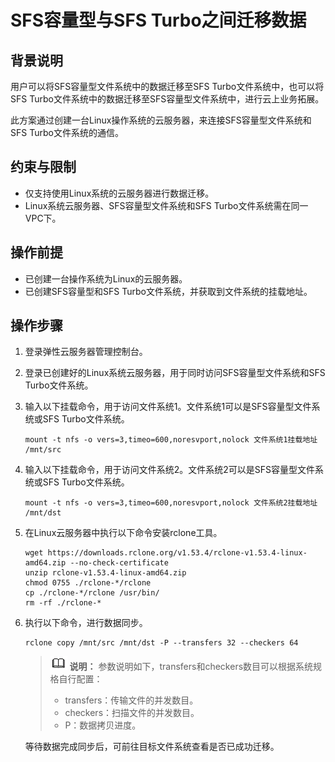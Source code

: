 # SFS容量型与SFS Turbo之间迁移数据<a name="sfs_01_0117"></a>

## 背景说明<a name="section38323714281"></a>

用户可以将SFS容量型文件系统中的数据迁移至SFS Turbo文件系统中，也可以将SFS Turbo文件系统中的数据迁移至SFS容量型文件系统中，进行云上业务拓展。

此方案通过创建一台Linux操作系统的云服务器，来连接SFS容量型文件系统和SFS Turbo文件系统的通信。

## 约束与限制<a name="section2217941193119"></a>

-   仅支持使用Linux系统的云服务器进行数据迁移。
-   Linux系统云服务器、SFS容量型文件系统和SFS Turbo文件系统需在同一VPC下。

## 操作前提<a name="section1689695774314"></a>

-   已创建一台操作系统为Linux的云服务器。
-   已创建SFS容量型和SFS Turbo文件系统，并获取到文件系统的挂载地址。

## 操作步骤<a name="section4954112712376"></a>

1.  登录弹性云服务器管理控制台。
2.  登录已创建好的Linux系统云服务器，用于同时访问SFS容量型文件系统和SFS Turbo文件系统。
3.  输入以下挂载命令，用于访问文件系统1。文件系统1可以是SFS容量型文件系统或SFS Turbo文件系统。

    ```
    mount -t nfs -o vers=3,timeo=600,noresvport,nolock 文件系统1挂载地址 /mnt/src
    ```

4.  输入以下挂载命令，用于访问文件系统2。文件系统2可以是SFS容量型文件系统或SFS Turbo文件系统。

    ```
    mount -t nfs -o vers=3,timeo=600,noresvport,nolock 文件系统2挂载地址 /mnt/dst 
    ```

5.  在Linux云服务器中执行以下命令安装rclone工具。

    ```
    wget https://downloads.rclone.org/v1.53.4/rclone-v1.53.4-linux-amd64.zip --no-check-certificate
    unzip rclone-v1.53.4-linux-amd64.zip
    chmod 0755 ./rclone-*/rclone
    cp ./rclone-*/rclone /usr/bin/
    rm -rf ./rclone-*
    ```

6.  执行以下命令，进行数据同步。

    ```
    rclone copy /mnt/src /mnt/dst -P --transfers 32 --checkers 64
    ```

    >![](public_sys-resources/icon-note.gif) **说明：** 
    >参数说明如下，transfers和checkers数目可以根据系统规格自行配置：
    >-   transfers：传输文件的并发数目。
    >-   checkers：扫描文件的并发数目。
    >-   P：数据拷贝进度。

    等待数据完成同步后，可前往目标文件系统查看是否已成功迁移。


